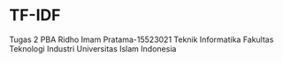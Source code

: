 # TF-IDF
Tugas 2 PBA 
Ridho Imam Pratama-15523021
Teknik Informatika
Fakultas Teknologi Industri
Universitas Islam Indonesia
